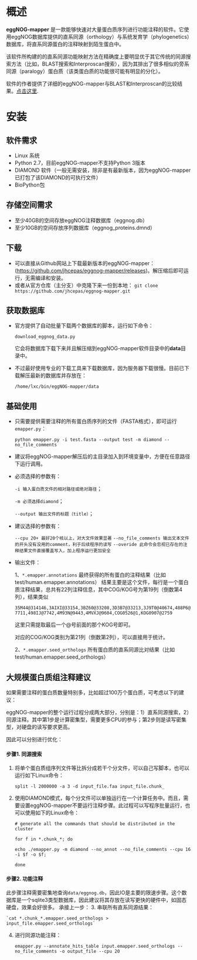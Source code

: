 # 概述
**eggNOG-mapper** 是一款能够快速对大量蛋白质序列进行功能注释的软件。它使用eggNOG数据库提供的直系同源（orthology）与系统发育学（phylogenetics）数据库，将直系同源蛋白的注释映射到陌生蛋白中。

该软件所构建的的直系同源功能映射方法在精确度上要明显优于其它传统的同源搜索方法（比如，BLAST搜索和Interproscan搜索），因为其排出了很多相似的旁系同源（paralogy）蛋白质（该类蛋白质的功能很可能有明显的分化）。

软件的作者提供了详细的eggNOG-mapper与BLAST和Interproscan的比较结果。[点击这里](https://github.com/jhcepas/emapper-benchmark/blob/master/benchmark_analysis.ipynb).

# 安装
## 软件需求
+ Linux 系统
+ Python 2.7，目前eggNOG-mapper不支持Python 3版本
+ DIAMOND 软件（一般无需安装，除非是有最新版本，因为eggNOG-mapper已打包了该DIAMOND的可执行文件）
+ BioPython包

## 存储空间需求
+ 至少40GB的空间存放eggNOG注释数据库（eggnog.db）
+ 至少10GB的空间存放序列数据库（eggnog_proteins.dmnd）

## 下载
+ 可以直接从Github网站上下载最新版本的eggNOG-mapper：
(https://github.com/jhcepas/eggnog-mapper/releases)。解压缩后即可运行，无需编译和安装。
+ 或者从官方仓库（主分支）中克隆下来一份到本地：
`git clone https://github.com/jhcepas/eggnog-mapper.git`

## 获取数据库
+ 官方提供了自动批量下载两个数据库的脚本，运行如下命令：

  `download_eggnog_data.py `

  它会将数据库下载下来并且解压缩到eggNOG-mapper软件目录中的**data**目录中。
+ 不过最好使用专业的下载工具来下载数据库，因为服务器下载很慢。目前已下载解压最新的数据库并存放在：

  `/home/lxc/bin/eggNOG-mapper/data`
 
## 基础使用
+ 只需要提供需要注释的所有蛋白质序列的文件（FASTA格式），即可运行`emapper.py`：

  `python emapper.py -i test.fasta --output test -m diamond --no_file_comments`

+ 建议将eggNOG-mapper解压后的主目录加入到环境变量中，方便在任意路径下运行调用。
+ 必须选择的参数有：

  `-i 输入蛋白质文件的相对路径或绝对路径`；
  
  `-m 必须选择diamond`；
  
  `--output 输出文件的标题（title）`；
  
+ 建议选择的参数有：
  
  `--cpu 20+ 最好20个核以上，对大文件效果显著`
  `--no_file_comments 输出文本文件的开头没有没用的comment，利于后续程序的读写`
  `--overide 此命令会忽视已存在的注释结果文件直接覆盖写入，加上程序运行更加安全`
  
+ 输出文件：
 
   1、`*.emapper.annotations` 最终获得的所有蛋白的注释结果（比如test/human.emapper.annotations）
   结果主要是这个文件，每行是一个蛋白质注释结果，总共有22列注释信息，其中COG/KOG号为第19列（倒数第4列），结果类似
   
   `35M44@314146,3AIXI@33154,3BZ60@33208,3D3B7@33213,3J9T0@40674,488P6@7711,498IJ@7742,4M93N@9443,4MVXJ@9604,COG0526@1,KOG0907@2759`
   
   这里只需提取最后一个@号前面的那个KOG号即可。
   
   对应的COG/KOG类别为第21列（倒数第2列），可以直接用于统计。
   
   2、`*.emapper.seed_orthologs` 所有蛋白质的直系同源比对结果（比如test/human.emapper.seed_orthologs）


## 大规模蛋白质组注释建议
如果需要注释的蛋白质数量特别多，比如超过100万个蛋白质，可考虑以下的建议：

eggNOG-mapper的整个运行过程分成两大部分，分别是：1）直系同源搜索，2）同源注释。其中第1步是计算密集型，需要更多CPU的参与；第2步则是读写密集型，对硬盘的读写要求更高。

因此可以分别进行优化：

#### 步骤1. 同源搜索
1. 将单个蛋白质组序列文件等比拆分成若干个分文件，可以自己写脚本，也可以运行如下Linux命令：

    `split -l 2000000 -a 3 -d input_file.faa input_file.chunk_`
2. 使用DIAMOND模式，每个分文件可以单独运行在一个计算任务中。而且，需要设置eggNOG-mapper不要运行注释步骤。此过程可以写程序批量运行，也可以使用如下的Linux命令：

    `# generate all the commands that should be distributed in the cluster`
    
    `for f in *.chunk_*; do`
    
    `echo ./emapper.py -m diamond --no_annot --no_file_comments --cpu 16 -i $f -o $f;`
    
    `done` 
    
#### 步骤2. 功能注释
此步骤注释需要密集地查询`data/eggnog.db`，因此IO是主要的限速步骤。这个数据库是一个sqlite3类型数据库，因此建议将其存放在读写更快的硬件中，如固态硬盘，效果会好很多。
承接上一步：
3. 串联所有直系同源结果：

    `cat *.chunk_*.emapper.seed_orthologs > input_file.emapper.seed_orthologs`

4. 进行同源功能注释：

    `emapper.py --annotate_hits_table input.emapper.seed_orthologs --no_file_comments -o output_file --cpu 20`


